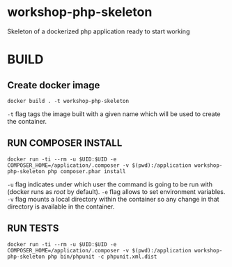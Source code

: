 # workshop-php-skeleton
Skeleton of a dockerized php application ready to start working

# BUILD
## Create docker image
`docker build . -t workshop-php-skeleton`

`-t` flag tags the image built with a given name which will be used to create the container.

## RUN COMPOSER INSTALL
`docker run -ti --rm -u $UID:$UID -e COMPOSER_HOME=/application/.composer -v $(pwd):/application workshop-php-skeleton php composer.phar install`

`-u` flag indicates under which user the command is going to be run with (docker runs as _root_ by default).
`-e` flag allows to set environment variables.
`-v` flag mounts a local directory within the container so any change in that directory is available in the container.

## RUN TESTS
`docker run -ti --rm -u $UID:$UID -e COMPOSER_HOME=/application/.composer -v $(pwd):/application workshop-php-skeleton php bin/phpunit -c phpunit.xml.dist`
